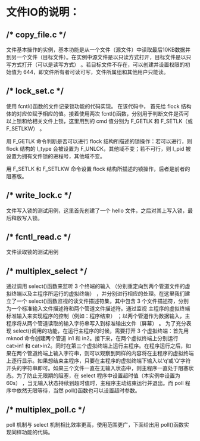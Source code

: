 # **文件IO的说明：** #


## /*  copy_file.c  */ ##


文件基本操作的实例，基本功能是从一个文件（源文件）中读取最后10KB数据并到另一个文件（目标文件）。在实例中源文件是以只读方式打开，目标文件是以只写方式打开（可以是读写方式） 。若目标文件不存在，可以创建并设置权限的初始值为 644，即文件所有者可读可写，文件所属组和其他用户只能读。

## /* lock_set.c */ ##
使用 fcntl()函数的文件记录锁功能的代码实现。 在该代码中， 首先给 flock 结构体的对应位赋予相应的值。接着使用两次 fcntl()函数，分别用于判断文件是否可以上锁和给相关文件上锁，这里用到的 cmd 值分别为 F_GETLK 和 F_SETLK（或 F_SETLKW） 。

用 F_GETLK 命令判断是否可以进行 flock 结构所描述的锁操作：若可以进行，则 flock 结构的 l_type 会被设置为 F_UNLCK，其他域不变；若不可行，则 l_pid 被设置为拥有文件锁的进程号，其他域不变。

用 F_SETLK 和 F_SETLKW 命令设置 flock 结构所描述的锁操作，后者是前者的阻塞版。

## /* write_lock.c */ ##
文件写入锁的测试用例，这里首先创建了一个 hello 文件，之后对其上写入锁，最后释放写入锁。


## /* fcntl_read.c */ ##
文件读取锁的测试用例

## /* multiplex_select */ ##
通过调用 select()函数来监听 3 个终端的输入 （分别重定向到两个管道文件的虚拟终端以及主程序所运行的虚拟终端） ，并分别进行相应的处理。在这里我们建立了一个 select()函数监视的读文件描述符集，其中包含 3 个文件描述符，分别为一个标准输入文件描述符和两个管道文件描述符。通过监视
主程序的虚拟终端标准输入来实现程序的控制（例如：程序结束） ；以两个管道作为数据输入，主程序将从两个管道读取的输入字符串写入到标准输出文件（屏幕） 。
为了充分表现 select()调用的功能，在运行主程序的时候，需要打开 3 个虚拟终端：首先用 mknod 命令创建两个管道 in1 和 in2。接下来，在两个虚拟终端上分别运行 cat>in1 和 cat>in2。同时在第三个虚拟终端上运行主程序。在程序运行之后，如果在两个管道终端上输入字符串，则可以观察到同样的内容将在主程序的虚拟终端上逐行显示。如果想结束主程序，只要在主程序的虚拟终端下输入以‘q’或‘Q’字符开头的字符串即可。如果三个文件一直在无输入状态中，则主程序一直处于阻塞状态。为了防止无限期的阻塞，在 select 程序中设置超时值（本实例中设置为 60s） ，当无输入状态持续到超时值时，主程序主动结束运行并退出。而 poll 程序中依然无限等待，当然 poll()函数也可以设置超时参数。

## /* multiplex_poll.c */ ##
poll 机制与 select 机制相比效率更高，使用范围更广，下面给出用 poll()函数实现同样功能的代码。

